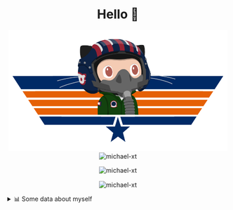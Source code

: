 <h1 align="center">Hello 👋</h1>


<p align="center"><img src="https://raw.githubusercontent.com/Michael-xT/Michael-xT/main/.github/topguntocat.png" width=500>
 <br>
<img src="https://komarev.com/ghpvc/?username=michael-xt&style=for-the-badge" alt="michael-xt" /> 
</p>

<p align="center"><img align="center" src="https://github-readme-stats.vercel.app/api/top-langs/?username=michael-xt&layout=compact&theme=dark&show_icons=true" alt="michael-xt" /></p>
<p align="center"><img align="center" src="https://github-readme-stats.vercel.app/api?username=michael-xt&show_icons=true&theme=dark&show_icons=true" alt="michael-xt" /></p>

<details align="left"><summary>📊 Some data about myself</summary>
<p>

<!--START_SECTION:waka-->
![Code Time](http://img.shields.io/badge/Code%20Time-849%20hrs%2056%20mins-blue)

**🐱 My GitHub Data** 

> 📦 4.0 MB Used in GitHub's Storage 
 > 
> 🏆 13 Contributions in the Year 2023
 > 
> 🚫 Not Opted to Hire
 > 
> 📜 11 Public Repositories 
 > 
> 🔑 27 Private Repositories 
 > 
📅 **I'm Most Productive on Thursday** 

```text
Monday                   136 commits         ████░░░░░░░░░░░░░░░░░░░░░   16.25 % 
Tuesday                  127 commits         ████░░░░░░░░░░░░░░░░░░░░░   15.17 % 
Wednesday                111 commits         ███░░░░░░░░░░░░░░░░░░░░░░   13.26 % 
Thursday                 187 commits         ██████░░░░░░░░░░░░░░░░░░░   22.34 % 
Friday                   73 commits          ██░░░░░░░░░░░░░░░░░░░░░░░   08.72 % 
Saturday                 106 commits         ███░░░░░░░░░░░░░░░░░░░░░░   12.66 % 
Sunday                   97 commits          ███░░░░░░░░░░░░░░░░░░░░░░   11.59 % 
```


📊 **This Week I Spent My Time On** 

```text
🕑︎ Time Zone: Europe/Bucharest

🔥 Editors: 
VS Code                  18 hrs 6 mins       ███████████████████████░░   93.75 % 
Visual Studio            1 hr 12 mins        ██░░░░░░░░░░░░░░░░░░░░░░░   06.25 % 

💻 Operating System: 
Windows                  19 hrs 18 mins      █████████████████████████   100.00 % 
```

**Timeline**

![Lines of Code chart](https://raw.githubusercontent.com/Michael-xT/Michael-xT/main/assets/bar_graph.png)


 Last Updated on 08/05/2023 00:46:36 UTC
<!--END_SECTION:waka-->
</p>
